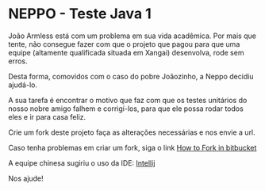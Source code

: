 # **NEPPO - Teste Java 1** #

João Armless está com um problema em sua vida acadêmica. Por mais que tente, não consegue fazer com que o projeto que pagou para que uma equipe (altamente qualificada situada em Xangai) desenvolva, rode sem erros.

Desta forma, comovidos com o caso do pobre Joãozinho, a Neppo decidiu ajudá-lo.

A sua tarefa é encontrar o motivo que faz com que os testes unitários do nosso nobre amigo falhem e corrigí-los, para que ele possa rodar todos eles e ir para casa feliz.

Crie um fork deste projeto faça as alterações necessárias e nos envie a url.

Caso tenha problemas em criar um fork, siga o link [How to Fork in bitbucket](https://confluence.atlassian.com/bitbucket/forking-a-repository-221449527.html#ForkingaRepository-HowtoForkaRepository)

A equipe chinesa sugiriu o uso da IDE: [Intellij](https://www.jetbrains.com/idea/download)

Nos ajude!